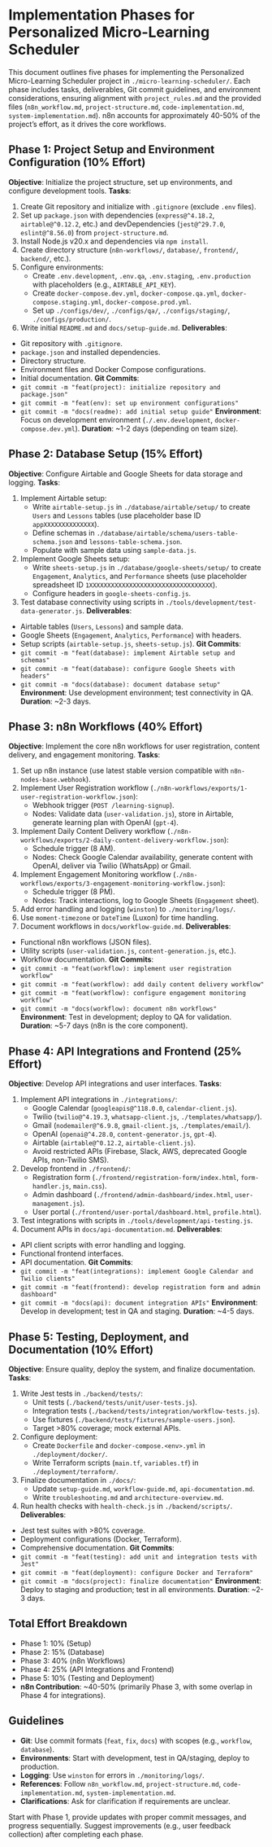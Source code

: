 # Implementation Phases for Personalized Micro-Learning Scheduler

This document outlines five phases for implementing the Personalized Micro-Learning Scheduler project in `./micro-learning-scheduler/`. Each phase includes tasks, deliverables, Git commit guidelines, and environment considerations, ensuring alignment with `project_rules.md` and the provided files (`n8n_workflow.md`, `project-structure.md`, `code-implementation.md`, `system-implementation.md`). n8n accounts for approximately 40-50% of the project’s effort, as it drives the core workflows.

## Phase 1: Project Setup and Environment Configuration (10% Effort)

**Objective**: Initialize the project structure, set up environments, and configure development tools.
**Tasks**:

1. Create Git repository and initialize with `.gitignore` (exclude `.env` files).
2. Set up `package.json` with dependencies (`express@^4.18.2`, `airtable@^0.12.2`, etc.) and devDependencies (`jest@^29.7.0`, `eslint@^8.56.0`) from `project-structure.md`.
3. Install Node.js v20.x and dependencies via `npm install`.
4. Create directory structure (`n8n-workflows/`, `database/`, `frontend/`, `backend/`, etc.).
5. Configure environments:
   - Create `.env.development`, `.env.qa`, `.env.staging`, `.env.production` with placeholders (e.g., `AIRTABLE_API_KEY`).
   - Create `docker-compose.dev.yml`, `docker-compose.qa.yml`, `docker-compose.staging.yml`, `docker-compose.prod.yml`.
   - Set up `./configs/dev/`, `./configs/qa/`, `./configs/staging/`, `./configs/production/`.
6. Write initial `README.md` and `docs/setup-guide.md`.
**Deliverables**:

- Git repository with `.gitignore`.
- `package.json` and installed dependencies.
- Directory structure.
- Environment files and Docker Compose configurations.
- Initial documentation.
**Git Commits**:
- `git commit -m "feat(project): initialize repository and package.json"`
- `git commit -m "feat(env): set up environment configurations"`
- `git commit -m "docs(readme): add initial setup guide"`
**Environment**: Focus on development environment (`./.env.development`, `docker-compose.dev.yml`).
**Duration**: ~1-2 days (depending on team size).

## Phase 2: Database Setup (15% Effort)

**Objective**: Configure Airtable and Google Sheets for data storage and logging.
**Tasks**:

1. Implement Airtable setup:
   - Write `airtable-setup.js` in `./database/airtable/setup/` to create `Users` and `Lessons` tables (use placeholder base ID `appXXXXXXXXXXXXXX`).
   - Define schemas in `./database/airtable/schema/users-table-schema.json` and `lessons-table-schema.json`.
   - Populate with sample data using `sample-data.js`.
2. Implement Google Sheets setup:
   - Write `sheets-setup.js` in `./database/google-sheets/setup/` to create `Engagement`, `Analytics`, and `Performance` sheets (use placeholder spreadsheet ID `1XXXXXXXXXXXXXXXXXXXXXXXXXXXXXXXXXX`).
   - Configure headers in `google-sheets-config.js`.
3. Test database connectivity using scripts in `./tools/development/test-data-generator.js`.
**Deliverables**:

- Airtable tables (`Users`, `Lessons`) and sample data.
- Google Sheets (`Engagement`, `Analytics`, `Performance`) with headers.
- Setup scripts (`airtable-setup.js`, `sheets-setup.js`).
**Git Commits**:
- `git commit -m "feat(database): implement Airtable setup and schemas"`
- `git commit -m "feat(database): configure Google Sheets with headers"`
- `git commit -m "docs(database): document database setup"`
**Environment**: Use development environment; test connectivity in QA.
**Duration**: ~2-3 days.

## Phase 3: n8n Workflows (40% Effort)

**Objective**: Implement the core n8n workflows for user registration, content delivery, and engagement monitoring.
**Tasks**:

1. Set up n8n instance (use latest stable version compatible with `n8n-nodes-base.webhook`).
2. Implement User Registration workflow (`./n8n-workflows/exports/1-user-registration-workflow.json`):
   - Webhook trigger (`POST /learning-signup`).
   - Nodes: Validate data (`user-validation.js`), store in Airtable, generate learning plan with OpenAI (`gpt-4`).
3. Implement Daily Content Delivery workflow (`./n8n-workflows/exports/2-daily-content-delivery-workflow.json`):
   - Schedule trigger (8 AM).
   - Nodes: Check Google Calendar availability, generate content with OpenAI, deliver via Twilio (WhatsApp) or Gmail.
4. Implement Engagement Monitoring workflow (`./n8n-workflows/exports/3-engagement-monitoring-workflow.json`):
   - Schedule trigger (8 PM).
   - Nodes: Track interactions, log to Google Sheets (`Engagement` sheet).
5. Add error handling and logging (`winston`) to `./monitoring/logs/`.
6. Use `moment-timezone` or `DateTime` (Luxon) for time handling.
7. Document workflows in `docs/workflow-guide.md`.
**Deliverables**:

- Functional n8n workflows (JSON files).
- Utility scripts (`user-validation.js`, `content-generation.js`, etc.).
- Workflow documentation.
**Git Commits**:
- `git commit -m "feat(workflow): implement user registration workflow"`
- `git commit -m "feat(workflow): add daily content delivery workflow"`
- `git commit -m "feat(workflow): configure engagement monitoring workflow"`
- `git commit -m "docs(workflow): document n8n workflows"`
**Environment**: Test in development; deploy to QA for validation.
**Duration**: ~5-7 days (n8n is the core component).

## Phase 4: API Integrations and Frontend (25% Effort)

**Objective**: Develop API integrations and user interfaces.
**Tasks**:

1. Implement API integrations in `./integrations/`:
   - Google Calendar (`googleapis@^118.0.0`, `calendar-client.js`).
   - Twilio (`twilio@^4.19.3`, `whatsapp-client.js`, `./templates/whatsapp/`).
   - Gmail (`nodemailer@^6.9.8`, `gmail-client.js`, `./templates/email/`).
   - OpenAI (`openai@^4.28.0`, `content-generator.js`, `gpt-4`).
   - Airtable (`airtable@^0.12.2`, `airtable-client.js`).
   - Avoid restricted APIs (Firebase, Slack, AWS, deprecated Google APIs, non-Twilio SMS).
2. Develop frontend in `./frontend/`:
   - Registration form (`./frontend/registration-form/index.html`, `form-handler.js`, `main.css`).
   - Admin dashboard (`./frontend/admin-dashboard/index.html`, `user-management.js`).
   - User portal (`./frontend/user-portal/dashboard.html`, `profile.html`).
3. Test integrations with scripts in `./tools/development/api-testing.js`.
4. Document APIs in `docs/api-documentation.md`.
**Deliverables**:

- API client scripts with error handling and logging.
- Functional frontend interfaces.
- API documentation.
**Git Commits**:
- `git commit -m "feat(integrations): implement Google Calendar and Twilio clients"`
- `git commit -m "feat(frontend): develop registration form and admin dashboard"`
- `git commit -m "docs(api): document integration APIs"`
**Environment**: Develop in development; test in QA and staging.
**Duration**: ~4-5 days.

## Phase 5: Testing, Deployment, and Documentation (10% Effort)

**Objective**: Ensure quality, deploy the system, and finalize documentation.
**Tasks**:

1. Write Jest tests in `./backend/tests/`:
   - Unit tests (`./backend/tests/unit/user-tests.js`).
   - Integration tests (`./backend/tests/integration/workflow-tests.js`).
   - Use fixtures (`./backend/tests/fixtures/sample-users.json`).
   - Target >80% coverage; mock external APIs.
2. Configure deployment:
   - Create `Dockerfile` and `docker-compose.<env>.yml` in `./deployment/docker/`.
   - Write Terraform scripts (`main.tf`, `variables.tf`) in `./deployment/terraform/`.
3. Finalize documentation in `./docs/`:
   - Update `setup-guide.md`, `workflow-guide.md`, `api-documentation.md`.
   - Write `troubleshooting.md` and `architecture-overview.md`.
4. Run health checks with `health-check.js` in `./backend/scripts/`.
**Deliverables**:

- Jest test suites with >80% coverage.
- Deployment configurations (Docker, Terraform).
- Comprehensive documentation.
**Git Commits**:
- `git commit -m "feat(testing): add unit and integration tests with Jest"`
- `git commit -m "feat(deployment): configure Docker and Terraform"`
- `git commit -m "docs(project): finalize documentation"`
**Environment**: Deploy to staging and production; test in all environments.
**Duration**: ~2-3 days.

## Total Effort Breakdown

- Phase 1: 10% (Setup)
- Phase 2: 15% (Database)
- Phase 3: 40% (n8n Workflows)
- Phase 4: 25% (API Integrations and Frontend)
- Phase 5: 10% (Testing and Deployment)
- **n8n Contribution**: ~40-50% (primarily Phase 3, with some overlap in Phase 4 for integrations).

## Guidelines

- **Git**: Use commit formats (`feat`, `fix`, `docs`) with scopes (e.g., `workflow`, `database`).
- **Environments**: Start with development, test in QA/staging, deploy to production.
- **Logging**: Use `winston` for errors in `./monitoring/logs/`.
- **References**: Follow `n8n_workflow.md`, `project-structure.md`, `code-implementation.md`, `system-implementation.md`.
- **Clarifications**: Ask for clarification if requirements are unclear.

Start with Phase 1, provide updates with proper commit messages, and progress sequentially. Suggest improvements (e.g., user feedback collection) after completing each phase.
